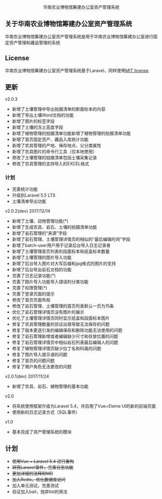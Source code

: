 <p align="center">华南农业博物馆筹建办公室资产管理系统</p>


## 关于华南农业博物馆筹建办公室资产管理系统

华南农业博物馆筹建办公室资产管理系统是用于华南农业博物馆筹建办公室进行固定资产管理和藏品管理的系统


## License

华南农业博物馆筹建办公室资产管理系统基于Laravel，同样使用[MIT license](http://opensource.org/licenses/MIT).


## 更新

v2.0.3
- 新增了土壤管理中导出拍摄清单的断面标本的内容
- 新增了导出土壤Word文档的功能
- 新增了图片的标签字段
- 新增了土壤的冻土高度字段
- 新增了植物管理的拍摄清单功能新增了植物管理的拍摄清单功能
- 新增了首页固定资产、藏品入库统计功能
- 新增了农具管理的产地、保存地点、父分类属性
- 新增了农具图片的命令行工具（仅本地使用）
- 修改了土壤管理的拍摄清单包括土壤采集记录
- 修改了农具管理的支持导入的EXCEL格式

### 计划
- 完善统计功能
- 升级到Laravel 5.5 LTS
- 土壤清单导出功能

v2.0.2(dev) 2017/12/14
- 新增了土壤、动物管理功能(*)
- 新增了生成农具、岩石、土壤的拍摄清单功能
- 新增了岩石管理的“来源”字段
- 新增了岩石管理、土壤管理详情页的相似的“最后编辑时间”字段
- 新增了batch-user用户用于记录后台导入日志记录者
- 新增了土壤管理首页列表的段面标本和纸盒标本数量
- 新增了土壤管理的图片导入功能
- 新增了后台导入图片对大写后缀和jpg格式的图片的支持
- 新增了后台导出岩石文档的功能
- 完善了日志记录功能(*)
- 完善了图片导入功能导入错误的分类功能
- 完善了权限管理(*)
- 完善了登录页面的提示
- 修改了首页页面布局
- 修改了岩石管理、土壤管理的首页列表默认一页为15条
- 优化了岩石管理详情页没有图片的展示
- 优化了土壤管理详情页同时显示纸盒和段面标本图片
- 修复了农具管理数量的验证出错导致无法保存的问题
- 修复了版本更迭引发的编辑保存和删除功能无法使用的问题
- 修复了岩石管理新增或者编辑缺少尺寸和存放位置的问题
- 修复了岩石管理详情页中相似岩石列表最后编辑人的问题
- 修复了植物管理详情页缺少拉丁名和科属的问题
- 修复了图片导入提示语的问题
- 修复了首页的问题问题
- 修复了用户角色无法更改的问题

v2.0.1(dev)  2017/11/24
- 新增了农具、岩石、植物管理的基本功能

v2.0
- 将系统使用框架升级为Laravel 5.4，并启用了Vue+Eleme UI的新的前端页面
- 使用新的日志记录方式（SQL事件）

v1.0
- 基本完成了资产管理系统的模块


## 计划
- <del>使用Vue + Laravel 5.4 进行重构</del>
- <del>研究Laravel事件，完善日志功能</del>
- <del>更加详细的注释和MD</del>
- <del>加入Redis，优化数据库访问</del>
- 加入单元测试，完善测试
- 验证加入bail，抛弃list的用法
